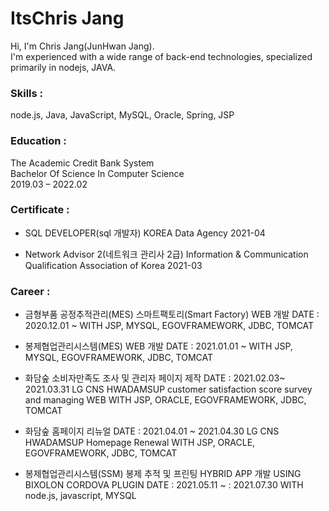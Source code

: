 # ItsChris Jang
Hi, I'm Chris Jang(JunHwan Jang).<br/>
I'm experienced with a wide range of back-end technologies, specialized primarily in nodejs, JAVA.

### Skills :
node.js, Java, JavaScript, MySQL, Oracle, Spring, JSP

### Education :
The Academic Credit Bank System<br/>
Bachelor Of Science In Computer Science<br/>
2019.03 – 2022.02<br/>

### Certificate :
- SQL DEVELOPER(sql 개발자)
KOREA Data Agency
2021-04 

- Network Advisor 2(네트워크 관리사 2급)
Information & Communication Qualification Association of Korea
2021-03 

### Career :
- 금형부품 공정추적관리(MES) 스마트팩토리(Smart Factory) WEB 개발 
DATE : 2020.12.01 ~ 
WITH JSP, MYSQL, EGOVFRAMEWORK, JDBC, TOMCAT

- 봉제협업관리시스템(MES) WEB 개발 
DATE : 2021.01.01 ~ 
WITH JSP, MYSQL, EGOVFRAMEWORK, JDBC, TOMCAT

- 화담숲 소비자만족도 조사 및 관리자 페이지 제작
DATE : 2021.02.03~ 2021.03.31 
LG CNS HWADAMSUP customer satisfaction score survey and managing WEB
WITH JSP, ORACLE, EGOVFRAMEWORK, JDBC, TOMCAT

- 화담숲 홈페이지 리뉴얼
DATE : 2021.04.01 ~ 2021.04.30
LG CNS HWADAMSUP Homepage Renewal
WITH JSP, ORACLE, EGOVFRAMEWORK, JDBC, TOMCAT

- 봉제협업관리시스템(SSM) 봉제 추적 및 프린팅 HYBRID APP 개발
USING BIXOLON CORDOVA PLUGIN
DATE : 2021.05.11 ~ : 2021.07.30
WITH node.js, javascript, MYSQL
